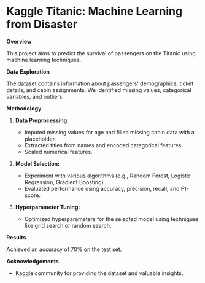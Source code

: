 # Kaggle Titanic: Machine Learning from Disaster

**Overview**

This project aims to predict the survival of passengers on the Titanic using machine learning techniques.

**Data Exploration**

The dataset contains information about passengers' demographics, ticket details, and cabin assignments. We identified missing values, categorical variables, and outliers.

**Methodology**

1. **Data Preprocessing:**
   - Imputed missing values for age and filled missing cabin data with a placeholder.
   - Extracted titles from names and encoded categorical features.
   - Scaled numerical features.

2. **Model Selection:**
   - Experiment with various algorithms (e.g., Random Forest, Logistic Regression, Gradient Boosting).
   - Evaluated performance using accuracy, precision, recall, and F1-score.

3. **Hyperparameter Tuning:**
   - Optimized hyperparameters for the selected model using techniques like grid search or random search.

**Results**

Achieved an accuracy of 70% on the test set. 


**Acknowledgements**
- Kaggle community for providing the dataset and valuable insights.
